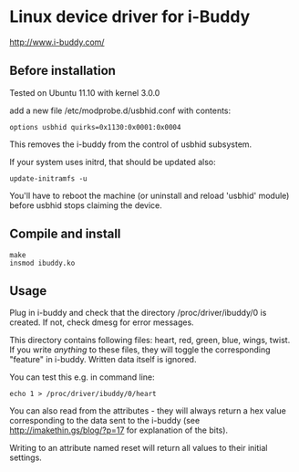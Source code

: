 Linux device driver for i-Buddy
===============================

http://www.i-buddy.com/

## Before installation

Tested on Ubuntu 11.10 with kernel 3.0.0

add a new file /etc/modprobe.d/usbhid.conf with contents:

	options usbhid quirks=0x1130:0x0001:0x0004

This removes the i-buddy from the control of usbhid subsystem.

If your system uses initrd, that should be updated also:

	update-initramfs -u
	
You'll have to reboot the machine (or uninstall and reload 'usbhid' module)
before usbhid stops claiming the device.

## Compile and install

	make
	insmod ibuddy.ko

## Usage

Plug in i-buddy and check that the directory /proc/driver/ibuddy/0 
is created. If not, check dmesg for error messages.

This directory contains following files: heart, red, green, blue, wings, twist.
If you write _anything_ to these files, they will toggle the 
corresponding "feature" in i-buddy. Written data itself is ignored.

You can test this e.g. in command line:

	echo 1 > /proc/driver/ibuddy/0/heart

You can also read from the attributes - they will always return a hex value
corresponding to the data sent to the i-buddy
(see http://imakethin.gs/blog/?p=17 for explanation of the bits).

Writing to an attribute named reset will return all values to their initial
settings.
